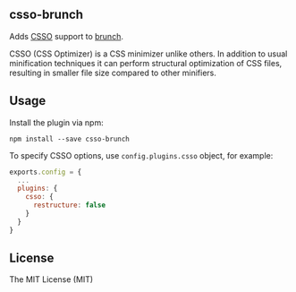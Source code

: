 ## csso-brunch

Adds [CSSO](https://github.com/css/csso) support to [brunch](http://brunch.io).

CSSO (CSS Optimizer) is a CSS minimizer unlike others. In addition to usual minification techniques it can perform structural optimization of CSS files, resulting in smaller file size compared to other minifiers.

## Usage

Install the plugin via npm:

```console
npm install --save csso-brunch
```

To specify CSSO options, use `config.plugins.csso` object, for example:

```javascript
exports.config = {
  ...
  plugins: {
    csso: {
      restructure: false
    }
  }
}
```

## License

The MIT License (MIT)
